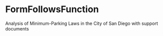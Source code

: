 # FormFollowsFunction
Analysis of Minimum-Parking Laws in the City of San Diego with support documents
